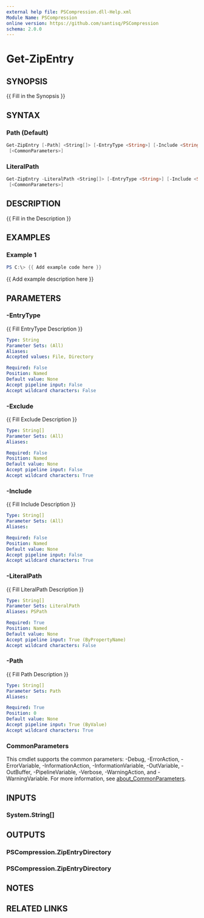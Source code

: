 ```yaml
---
external help file: PSCompression.dll-Help.xml
Module Name: PSCompression
online version: https://github.com/santisq/PSCompression
schema: 2.0.0
---
```


# Get-ZipEntry

## SYNOPSIS

{{ Fill in the Synopsis }}

## SYNTAX

### Path (Default)

```powershell
Get-ZipEntry [-Path] <String[]> [-EntryType <String>] [-Include <String[]>] [-Exclude <String[]>]
 [<CommonParameters>]
```

### LiteralPath

```powershell
Get-ZipEntry -LiteralPath <String[]> [-EntryType <String>] [-Include <String[]>] [-Exclude <String[]>]
 [<CommonParameters>]
```

## DESCRIPTION

{{ Fill in the Description }}

## EXAMPLES

### Example 1

```powershell
PS C:\> {{ Add example code here }}
```

{{ Add example description here }}

## PARAMETERS

### -EntryType

{{ Fill EntryType Description }}

```yaml
Type: String
Parameter Sets: (All)
Aliases:
Accepted values: File, Directory

Required: False
Position: Named
Default value: None
Accept pipeline input: False
Accept wildcard characters: False
```

### -Exclude

{{ Fill Exclude Description }}

```yaml
Type: String[]
Parameter Sets: (All)
Aliases:

Required: False
Position: Named
Default value: None
Accept pipeline input: False
Accept wildcard characters: True
```

### -Include

{{ Fill Include Description }}

```yaml
Type: String[]
Parameter Sets: (All)
Aliases:

Required: False
Position: Named
Default value: None
Accept pipeline input: False
Accept wildcard characters: True
```

### -LiteralPath

{{ Fill LiteralPath Description }}

```yaml
Type: String[]
Parameter Sets: LiteralPath
Aliases: PSPath

Required: True
Position: Named
Default value: None
Accept pipeline input: True (ByPropertyName)
Accept wildcard characters: False
```

### -Path

{{ Fill Path Description }}

```yaml
Type: String[]
Parameter Sets: Path
Aliases:

Required: True
Position: 0
Default value: None
Accept pipeline input: True (ByValue)
Accept wildcard characters: True
```

### CommonParameters

This cmdlet supports the common parameters: -Debug, -ErrorAction, -ErrorVariable, -InformationAction, -InformationVariable, -OutVariable, -OutBuffer, -PipelineVariable, -Verbose, -WarningAction, and -WarningVariable. For more information, see [about_CommonParameters](http://go.microsoft.com/fwlink/?LinkID=113216).

## INPUTS

### System.String[]

## OUTPUTS

### PSCompression.ZipEntryDirectory

### PSCompression.ZipEntryDirectory

## NOTES

## RELATED LINKS
